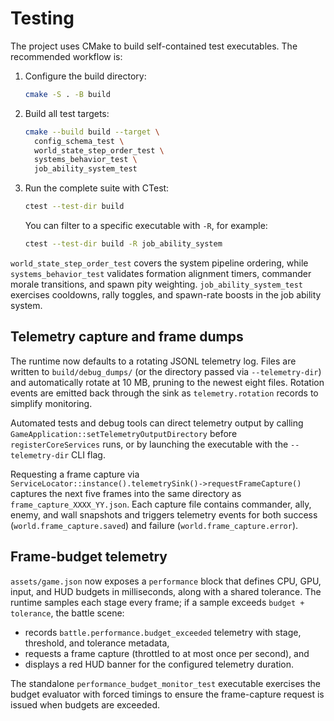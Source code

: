 # Testing

The project uses CMake to build self-contained test executables. The
recommended workflow is:

1. Configure the build directory:
   ```sh
   cmake -S . -B build
   ```
2. Build all test targets:
   ```sh
   cmake --build build --target \
     config_schema_test \
     world_state_step_order_test \
     systems_behavior_test \
     job_ability_system_test
   ```
3. Run the complete suite with CTest:
   ```sh
   ctest --test-dir build
   ```
   You can filter to a specific executable with `-R`, for example:
   ```sh
   ctest --test-dir build -R job_ability_system
   ```

`world_state_step_order_test` covers the system pipeline ordering, while
`systems_behavior_test` validates formation alignment timers, commander
morale transitions, and spawn pity weighting. `job_ability_system_test`
exercises cooldowns, rally toggles, and spawn-rate boosts in the job
ability system.

## Telemetry capture and frame dumps

The runtime now defaults to a rotating JSONL telemetry log. Files are
written to `build/debug_dumps/` (or the directory passed via
`--telemetry-dir`) and automatically rotate at 10&nbsp;MB, pruning to the
newest eight files. Rotation events are emitted back through the sink as
`telemetry.rotation` records to simplify monitoring.

Automated tests and debug tools can direct telemetry output by calling
`GameApplication::setTelemetryOutputDirectory` before `registerCoreServices`
runs, or by launching the executable with the `--telemetry-dir` CLI flag.

Requesting a frame capture via `ServiceLocator::instance().telemetrySink()->requestFrameCapture()`
captures the next five frames into the same directory as
`frame_capture_XXXX_YY.json`. Each capture file contains commander, ally,
enemy, and wall snapshots and triggers telemetry events for both success
(`world.frame_capture.saved`) and failure (`world.frame_capture.error`).

## Frame-budget telemetry

`assets/game.json` now exposes a `performance` block that defines CPU, GPU,
input, and HUD budgets in milliseconds, along with a shared tolerance. The
runtime samples each stage every frame; if a sample exceeds `budget +
tolerance`, the battle scene:

* records `battle.performance.budget_exceeded` telemetry with stage,
  threshold, and tolerance metadata,
* requests a frame capture (throttled to at most once per second), and
* displays a red HUD banner for the configured telemetry duration.

The standalone `performance_budget_monitor_test` executable exercises the
budget evaluator with forced timings to ensure the frame-capture request is
issued when budgets are exceeded.
